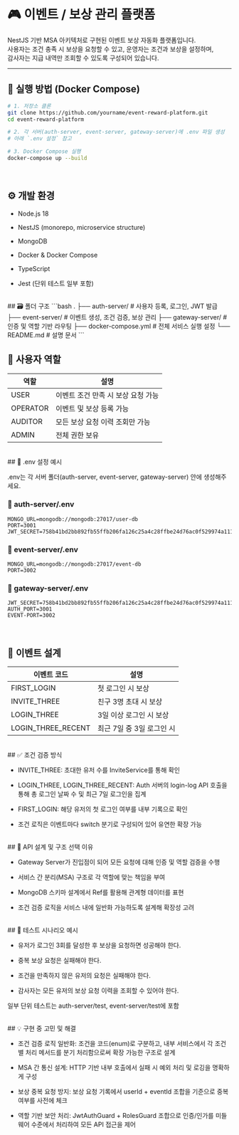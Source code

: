 # 🎮 이벤트 / 보상 관리 플랫폼

NestJS 기반 MSA 아키텍처로 구현된 이벤트 보상 자동화 플랫폼입니다.<br>
사용자는 조건 충족 시 보상을 요청할 수 있고, 운영자는 조건과 보상을 설정하며,<br>
감사자는 지급 내역만 조회할 수 있도록 구성되어 있습니다.

---

## 🚀 실행 방법 (Docker Compose)

```bash
# 1. 저장소 클론
git clone https://github.com/yourname/event-reward-platform.git
cd event-reward-platform

# 2. 각 서버(auth-server, event-server, gateway-server)에 .env 파일 생성
# 아래 `.env 설정` 참고

# 3. Docker Compose 실행
docker-compose up --build
```
<br>

## ⚙️ 개발 환경

- Node.js 18

- NestJS (monorepo, microservice structure)

- MongoDB

- Docker & Docker Compose

- TypeScript

- Jest (단위 테스트 일부 포함)

<br>
## 🗃️ 폴더 구조
```bash
.
├── auth-server/         # 사용자 등록, 로그인, JWT 발급
├── event-server/        # 이벤트 생성, 조건 검증, 보상 관리
├── gateway-server/      # 인증 및 역할 기반 라우팅
├── docker-compose.yml   # 전체 서비스 실행 설정
└── README.md            # 설명 문서
```
<br>

## 🔐 사용자 역할

| 역할       | 설명                   |
| -------- | -------------------- |
| USER     | 이벤트 조건 만족 시 보상 요청 가능 |
| OPERATOR | 이벤트 및 보상 등록 가능       |
| AUDITOR  | 모든 보상 요청 이력 조회만 가능   |
| ADMIN    | 전체 권한 보유             |

<br>
## 🧾 .env 설정 예시

.env는 각 서버 폴더(auth-server, event-server, gateway-server) 안에 생성해주세요.

### 📁 auth-server/.env
```env
MONGO_URL=mongodb://mongodb:27017/user-db
PORT=3001
JWT_SECRET=758b41bd2bb892fb55ffb206fa126c25a4c28ffbe24d76ac0f529974a1111095
```

### 📁 event-server/.env
```env
MONGO_URL=mongodb://mongodb:27017/event-db
PORT=3002
```

### 📁 gateway-server/.env
```env
JWT_SECRET=758b41bd2bb892fb55ffb206fa126c25a4c28ffbe24d76ac0f529974a1111095
AUTH_PORT=3001
EVENT-PORT=3002
```
<br>

## 📌 이벤트 설계

| 이벤트 코드               | 설명               |
| -------------------- | ---------------- |
| FIRST\_LOGIN         | 첫 로그인 시 보상       |
| INVITE\_THREE        | 친구 3명 초대 시 보상    |
| LOGIN\_THREE         | 3일 이상 로그인 시 보상   |
| LOGIN\_THREE\_RECENT | 최근 7일 중 3일 로그인 시 |

<br>
## ✅ 조건 검증 방식

- INVITE_THREE: 초대한 유저 수를 InviteService를 통해 확인

- LOGIN_THREE, LOGIN_THREE_RECENT: Auth 서버의 login-log API 호출을 통해 총 로그인 날짜 수 및 최근 7일 로그인을 집계

- FIRST_LOGIN: 해당 유저의 첫 로그인 여부를 내부 기록으로 확인

- 조건 로직은 이벤트마다 switch 분기로 구성되어 있어 유연한 확장 가능

<br>
## 📐 API 설계 및 구조 선택 이유

- Gateway Server가 진입점이 되어 모든 요청에 대해 인증 및 역할 검증을 수행

- 서비스 간 분리(MSA) 구조로 각 역할에 맞는 책임을 부여

- MongoDB 스키마 설계에서 Ref를 활용해 관계형 데이터를 표현

- 조건 검증 로직을 서비스 내에 일반화 가능하도록 설계해 확장성 고려

<br>
## 🧪 테스트 시나리오 예시

- 유저가 로그인 3회를 달성한 후 보상을 요청하면 성공해야 한다.

- 중복 보상 요청은 실패해야 한다.

- 조건을 만족하지 않은 유저의 요청은 실패해야 한다.

- 감사자는 모든 유저의 보상 요청 이력을 조회할 수 있어야 한다.

일부 단위 테스트는 auth-server/test, event-server/test에 포함

<br>
## 💡 구현 중 고민 및 해결

- 조건 검증 로직 일반화: 조건을 코드(enum)로 구분하고, 내부 서비스에서 각 조건별 처리 메서드를 분기 처리함으로써 확장 가능한 구조로 설계

- MSA 간 통신 설계: HTTP 기반 내부 호출에서 실패 시 예외 처리 및 로깅을 명확하게 구성

- 보상 중복 요청 방지: 보상 요청 기록에서 userId + eventId 조합을 기준으로 중복 여부를 사전에 체크

- 역할 기반 보안 처리: JwtAuthGuard + RolesGuard 조합으로 인증/인가를 미들웨어 수준에서 처리하여 모든 API 접근을 제어
